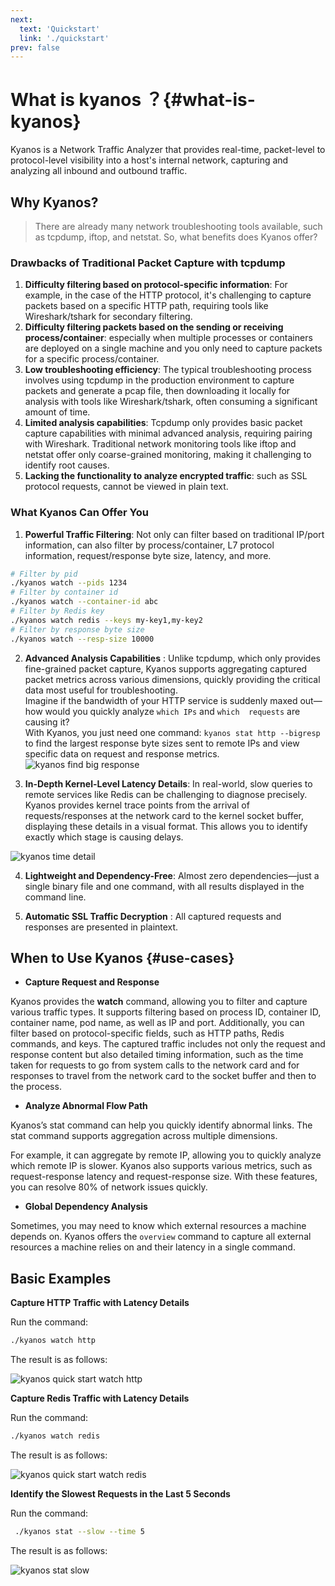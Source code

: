 ```yaml
---
next:
  text: 'Quickstart'
  link: './quickstart'
prev: false
---
```


# What is kyanos ？{#what-is-kyanos}

Kyanos is a Network Traffic Analyzer that provides real-time, packet-level to protocol-level visibility into a host's internal network, capturing and analyzing all inbound and outbound traffic.

## Why Kyanos?

> There are already many network troubleshooting tools available, such as tcpdump, iftop, and netstat. So, what benefits does Kyanos offer?

### Drawbacks of Traditional Packet Capture with tcpdump

1. **Difficulty filtering based on protocol-specific information**: For example, in the case of the HTTP protocol, it's challenging to capture packets based on a specific HTTP path, requiring tools like Wireshark/tshark for secondary filtering.
2. **Difficulty filtering packets based on the sending or receiving process/container**: especially when multiple processes or containers are deployed on a single machine and you only need to capture packets for a specific  process/container.
3. **Low troubleshooting efficiency**: The typical troubleshooting process involves using tcpdump in the production environment to capture packets and generate a pcap file, then downloading it locally for analysis with tools like Wireshark/tshark, often consuming a significant amount of time.
4. **Limited analysis capabilities**: Tcpdump only provides basic packet capture capabilities with minimal advanced analysis, requiring pairing with Wireshark. Traditional network monitoring tools like iftop and netstat offer only coarse-grained monitoring, making it challenging to identify root causes.
5. **Lacking the functionality to analyze encrypted traffic**: such as SSL protocol requests, cannot be viewed in plain text.

### What Kyanos Can Offer You

1. **Powerful Traffic Filtering**: Not only can filter based on traditional IP/port information, can also filter by process/container, L7 protocol information, request/response byte size, latency, and more.

```bash
# Filter by pid
./kyanos watch --pids 1234
# Filter by container id
./kyanos watch --container-id abc
# Filter by Redis key
./kyanos watch redis --keys my-key1,my-key2
# Filter by response byte size
./kyanos watch --resp-size 10000
```

2. **Advanced Analysis Capabilities** : Unlike tcpdump, which only provides fine-grained packet capture, Kyanos supports aggregating captured packet metrics across various dimensions, quickly providing the critical data most useful for troubleshooting.  
Imagine if the bandwidth of your HTTP service is suddenly maxed out—how would you quickly analyze `which IPs` and `which  requests` are causing it?  
With Kyanos, you just need one command: `kyanos stat http --bigresp` to find the largest response byte sizes sent to remote IPs and view specific data on request and response metrics.  
![kyanos find big response](/whatkyanos.gif)

3. **In-Depth Kernel-Level Latency Details**: In real-world, slow queries to remote services like Redis can be challenging to diagnose precisely. Kyanos provides kernel trace points from the arrival of requests/responses at the network card to the kernel socket buffer, displaying these details in a visual format. This allows you to identify exactly which stage is causing delays.

![kyanos time detail](/timedetail.jpg) 

4. **Lightweight and Dependency-Free**: Almost zero dependencies—just a single binary file and one command, with all results displayed in the command line.

5. **Automatic SSL Traffic Decryption** : All captured requests and responses are presented in plaintext.

## When to Use Kyanos {#use-cases}

- **Capture Request and Response**

Kyanos provides the **watch** command, allowing you to filter and capture various traffic types. It supports filtering based on process ID, container ID, container name, pod name, as well as IP and port. Additionally, you can filter based on protocol-specific fields, such as HTTP paths, Redis commands, and keys. The captured traffic includes not only the request and response content but also detailed timing information, such as the time taken for requests to go from system calls to the network card and for responses to travel from the network card to the socket buffer and then to the process.

- **Analyze Abnormal Flow Path**

Kyanos’s stat command can help you quickly identify abnormal links. The stat command supports aggregation across multiple dimensions. 

For example, it can aggregate by remote IP, allowing you to quickly analyze which remote IP is slower. Kyanos also supports various metrics, such as request-response latency and request-response size. With these features, you can resolve 80% of network issues quickly.

- **Global Dependency Analysis** <Badge type="tip" text="beta" />

Sometimes, you may need to know which external resources a machine depends on. Kyanos offers the `overview` command to capture all external resources a machine relies on and their latency in a single command.

## Basic Examples

**Capture HTTP Traffic with Latency Details**  

Run the command:
```bash
./kyanos watch http
```
The result is as follows:

![kyanos quick start watch http](/qs-watch-http.gif)


**Capture Redis Traffic with Latency Details**  

Run the command:
```bash
./kyanos watch redis
```
The result is as follows:

![kyanos quick start watch redis](/qs-redis.gif)

**Identify the Slowest Requests in the Last 5 Seconds**

Run the command:
```bash
 ./kyanos stat --slow --time 5 
```
The result is as follows:

![kyanos stat slow](/qs-stat-slow.gif)
